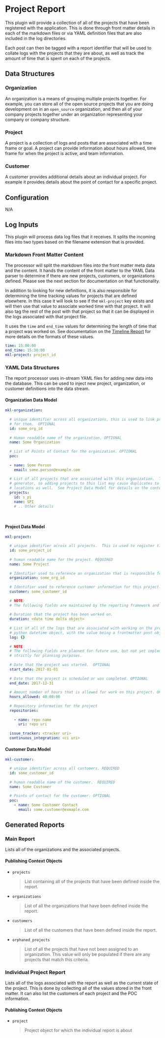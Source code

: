 # Project Report

This plugin will provide a collection of all of the projects that have been registered with the 
application.  This is done through front matter details in each of the markdown files or via YAML
definition files that are also included in the log directories.

Each post can then be tagged with a report identifier that will be used to collate logs with the
projects that they are about, as well as track the amount of time that is spent on each of the 
projects.

## Data Structures

### Organization

An organization is a means of grouping multiple projects together.  For example, you can store all of the open source
projects that you are doing development on in an `open_source` organization, and then all of your company projects 
together under an organization representing your company or company structure.

### Project

A project is a collection of logs and posts that are associated with a time frame or goal.  A project can provide 
information about hours allowed, time frame for when the project is active, and team information.

### Customer

A customer provides additional details about an individual project.  For example it provides details about the point of
contact for a specific project.  

## Configuration

N/A

## Log Inputs

This plugin will process data log files that it receives.  It splits the incoming files into two types based on the 
filename extension that is provided.  

### Markdown Front Matter Content

The processor will split the markdown files into the front matter meta data and the content.  It hands the content of 
the front matter to the YAML Data parser to determine if there are new projects, customers, or organizations defined. 
Please see the next section for documentation on that functionality.

In addition to looking for new definitions, it is also responsible for determining the time tracking values for projects
that are defined elsewhere.  In this case it will look to see if the `mkl-project` key exists and will then use that 
value to associate worked time with that project.  It will also tag the rest of the post with that project so that it 
can be displayed in the logs associated with that project file.

It uses the `time` and `end_time` values for determining the length of time that a project was worked on.  See 
documentation on the [Timeline Report](timeline.md) for more details on the formats of these values. 

```yaml
time: 15:00:00
end_time: 15:30:00
mkl-project: project_id
```

### YAML Data Structures

The report processor uses in-stream YAML files for adding new data into the database.  This can be used to inject new
project, organization, or customer definitions into the data stream.  

#### Organization Data Model

```yaml
mkl-organization:
  
  # unique identifier across all organizations, this is used to link projects to the organizations that are responsible
  # for them.  OPTIONAL
  id: some_org_id
  
  # Human readable name of the organization. OPTIONAL
  name: Some Organization
  
  # List of Points of Contact for the organization. OPTIONAL
  poc:
  
  - name: Some Person
    email: some.person@example.com
   
  # List of all projects that are associated with this organization.  This data structure is populated by the report
  # generator, so adding projects to this list may cause duplicates to be registered, if they are defined in other
  # locations as well.  See Project Data Model for details on the contents of this definition. 
  projects:
    id: s_pi
    name: SPI
    # .. Other details
   
    
```

#### Project Data Model

```yaml
mkl-project: 

  # unique identifier across all projects.  This is used to register time worked for each project. REQUIRED
  id: some_project_id
  
  # human readable name for the project. REQUIRED
  name: Some Project
  
  # Identifier used to reference an organization that is responsible for this project. OPTIONAL
  organization: some_org_id
  
  # Identifier used to reference customer information for this project. OPTIONAL
  customer: some_customer_id
  
  # NOTE:
  # The following fields are maintained by the reporting framework and should not be used for storing user-defined data
  
  # Duration that the project has been worked on.
  duration: <date time delta object>
  
  # List of all of the logs that are associated with working on the project.  The keys in this dictionary are a 
  # python datetime object, with the value being a frontmatter post object.
  log: {}
  
  # NOTE:
  # The following fields are planned for future use, but not yet implemented or used by the report.  They are here
  # strictly for planning purposes.
  
  # Date that the project was started.  OPTIONAL
  start_date: 2017-01-01
  
  # Date that the project is scheduled or was completed. OPTIONAL
  end_date: 2017-12-31
  
  # Amount number of hours that is allowed for work on this project. OPTIONAL
  hours_allowed: 40:00:00
  
  # Repository information for the project
  repositories:
  
    - name: repo name
      uri: repo uri
      
  issue_tracker: <tracker uri>
  continuous_integration: <ci uri>
```

#### Customer Data Model

```yaml
mkl-customer:

  # unique identifier across all customers. REQUIRED
  id: some_customer_id
  
  # human readable name of the customer.  REQUIRED
  name: Some Customer
  
  # Points of contact for the customer. OPTIONAL
  poc:
    - name: Some Customer Contact
      email: some.customer@exmaple.com
```

## Generated Reports

### Main Report

Lists all of the organizations and the associated projects.

#### Publishing Context Objects

- `projects` 

  > List containing all of the projects that have been defined inside the report.
  
- `organizations`

  > List of all the organizations that have been defined inside the report.
  
- `customers`

  > List of all the customers that have been defined inside the report.
  
- `orphaned_projects`

  > List of all the projects that have not been assigned to an organization.  This value will 
  > only be populated if there are any projects that match this criteria.

### Individual Project Report

Lists all of the logs associated with the report as well as the current state of the project. This
is done by collecting all of the values stored in the front matter.  It can also list the customers
of each project and the POC information.

#### Publishing Context Objects

- `project`

  > Project object for which the individual report is about
  